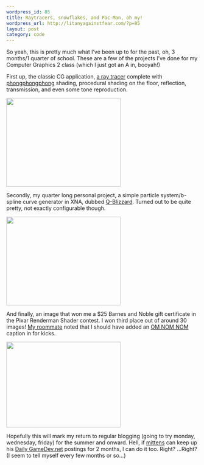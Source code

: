 ```yaml
--- 
wordpress_id: 85
title: Raytracers, snowflakes, and Pac-Man, oh my!
wordpress_url: http://litanyagainstfear.com/?p=85
layout: post
category: code
---
```


So yeah, this is pretty much what I’ve been up to for the past, oh, 3
months/1 quarter of school. These are a few of the projects I’ve done
for my Computer Graphics 2 class (which I just got an A in, booyah!)

First up, the classic CG application,
<a href="http://litanyagainstfear.com/projects/q-tracer">a ray
tracer</a> complete with
<a href="http://twitter.com/mittense/statuses/805976194">phongphongphong</a>
shading, procedural shading on the floor, reflection, transmission, and
even some tone reproduction.

<p style="text-align: center;">

<a href="/images/reinhard88.png"><img class="size-medium wp-image-63" title="reinhard88" src="/images/reinhard88-300x233.png" alt="" width="300" height="233" /></a>

</p>

Secondly, my quarter long personal project, a simple particle
system/b-spline curve generator in XNA, dubbed
<a href="http://litanyagainstfear.com/projects/q-blizzard">Q-Blizzard</a>.
Turned out to be quite pretty, not exactly configurable though.

<p style="text-align: center;">

<a href="/images/qblizzfinal.png"><img class="size-medium wp-image-73" title="qblizzfinal" src="/images/qblizzfinal-300x233.png" alt="" width="300" height="233" /></a>

</p>

And finally, an image that won me a $25 Barnes and Noble gift
certificate in the Pixar Renderman Shader contest. I won third place out
of around 30 images! <a href="http://rekaeuqs1.googlepages.com/">My
roommate</a> noted that I should have added an
<a href="http://icanhascheezburger.files.wordpress.com/2007/05/nom-nom-nom.jpg">OM
NOM NOM</a> caption in for kicks.

<p style="text-align: center;">

<a href="/images/part2.png"><img class="size-medium wp-image-53" title="part2" src="/images/part2-300x225.png" alt="" width="300" height="225" /></a>

</p>

Hopefully this will mark my return to regular blogging (going to try
monday, wednesday, friday) for the summer and onward. Hell, if
<a href="http://twitter.com/mittense">mittens</a> can keep up his
<a href="http://gamedev.net">Daily GameDev.net</a> postings for 2
months, I can do it too. Right? …Right? (I seem to tell myself every few
months or so…)
